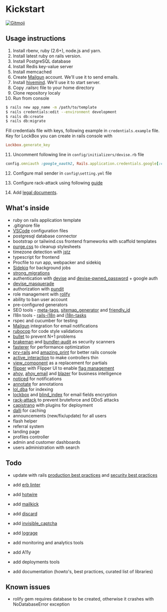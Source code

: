 # Kickstart

<a href="https://gitmoji.dev">
  <img src="https://img.shields.io/badge/gitmoji-%20😜%20😍-FFDD67.svg?style=flat-square" alt="Gitmoji">
</a>


## Usage instructions

1. Install rbenv, ruby (2.6+), node.js and yarn.
2. Install latest ruby on rails version.
3. Install PostgreSQL database  
4. Install Redis key-value server
5. Install memcached
6. Create [Mailgun](https://mailgun.com) account. We'll use it to send emails.
7. Install [hivemind](https://github.com/DarthSim/hivemind). We'll use it to start server.
8. Copy .railsrc file to your home directory
9. Clone repository localy
10. Run from console 

``` bash
$ rails new app_name -m /path/to/template
$ rails credentials:edit --environment development
$ rails db:create
$ rails db:migrate
```

Fill credentials file with keys, following example in `credentials.example` file. Key for LockBox you can create in rails console with

``` ruby
Lockbox.generate_key
```

11. Uncomment following line in `config/initializers/devise.rb` file

``` ruby
config.omniauth :google_oauth2, Rails.application.credentials.google[:client_id], Rails.application.credentials.google[:client_secret], name: "google"
```

12. Configure mail sender in `config\setting.yml` file

13. Configure rack-attack using following [guide](https://expeditedsecurity.com/blog/ultimate-guide-to-rack-attack/)

14. Add [legal documents](https://github.com/ankane/awesome-legal).

## What's inside

- ruby on rails application template 
- .gitignore file
- [VSCode](https://code.visualstudio.com/) configuration files
- postgresql database connector
- bootstrap or tailwind.css frontend frameworks with scaffold templates 
- [purge.css](https://purgecss.com/) to cleanup stylesheets
- timezone detection with [jstz](https://github.com/iansinnott/jstz)
- typescript for frontend
- Procfile to run app, webpacker and sidekiq
- [Sidekiq](https://github.com/mperham/sidekiq) for background jobs
- [strong_migrations](https://github.com/ankane/strong_migrations)
- authentication with [devise](https://github.com/heartcombo/devise) and [devise-pwned_password](https://github.com/michaelbanfield/devise-pwned_password) + google auth
- [devise_masquerade](https://github.com/oivoodoo/devise_masquerade)
- authorization with [pundit](https://github.com/varvet/pundit)
- role management with [rolify](https://github.com/RolifyCommunity/rolify)
- ability to ban user account
- pre-configured generators
- SEO tools - [meta-tags](https://github.com/kpumuk/meta-tags), [sitemap_generator](http://github.com/kjvarga/sitemap_generator) and [friendly_id](https://github.com/norman/friendly_id)
- I18n tools - [rails-i18n](http://github.com/svenfuchs/rails-i18n) and [i18n-tasks](https://github.com/glebm/i18n-tasks)
- rspec and cucumber for testing
- [Mailgun](https://mailgun.com) integration for email notifications
- [rubocop](https://github.com/rubocop/rubocop/) for code style validations
- [bullet](https://github.com/flyerhzm/bullet) to prevent N+1 problems
- [brakeman](https://github.com/presidentbeef/brakeman) and [bundler-audit](https://github.com/postmodern/bundler-audit) as security scanners
- [fasterer](https://github.com/DamirSvrtan/fasterer) for performance optimization
- [pry-rails](https://github.com/rweng/pry-rails) and [amazing_print](https://github.com/amazing-print/amazing_print) for better rails console
- [active_interaction](https://github.com/AaronLasseigne/active_interaction) to make controllers thin
- [view_component](https://viewcomponent.org/) as a replacement for partials
- [flipper](https://github.com/jnunemaker/flipper) with Flipper UI to enable [flag management](https://boringrails.com/articles/feature-flags-simplest-thing-that-could-work/)
- [ahoy](https://github.com/ankane/ahoy), [ahoy_email](https://github.com/ankane/ahoy_email) and [blazer](https://github.com/ankane/blazer) for business intelligence
- [noticed](https://github.com/excid3/noticed) for notifications
- [annotate](https://github.com/ctran/annotate_models) for annotations
- [lol_dba](https://github.com/plentz/lol_dba) for indexing
- [lockbox](https://github.com/ankane/lockbox) and [blind_index](https://github.com/ankane/blind_index) for email fields encryption
- [rack-attack](https://github.com/rack/rack-attack) to prevent bruteforce and DDoS attacks 
- [capistrano](http://www.capistranorb.com) with plugins for deployment
- [dalli](https://github.com/petergoldstein/dalli) for caching
- announcements (new/fix/update) for all users
- flash helper
- referral system
- landing page
- profiles controller
- admin and customer dashboards
- users administration with search

## Todo

- update with rails [production best practices](https://github.com/ankane/production_rails) and [security best practices](https://github.com/ankane/secure_rails)
- add [erb linter](https://github.com/Shopify/erb-lint)
- add [hotwire](https://hotwire.dev/)
- add [mailkick](https://github.com/ankane/mailkick)
- add [discard](https://github.com/jhawthorn/discard)
- add [invisible_captcha](https://github.com/markets/invisible_captcha)
- add [lograge](https://github.com/roidrage/lograge)

- add monitoring and analytics tools
- add A11y
- add deployments tools
- add documentation (howto's, best practices, curated list of libraries)

## Known issues

- rolify gem requires database to be created, otherwise it crashes with NoDatabaseError exception